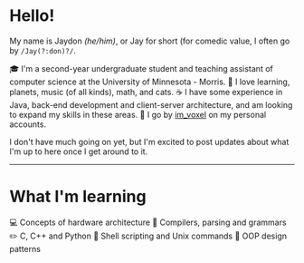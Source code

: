# Hello!

My name is Jaydon *(he/him)*, or Jay for short (for comedic value, I often go by `/Jay(?:don)?/`.

🎓 I'm a second-year undergraduate student and teaching assistant of computer science at the University of Minnesota - Morris.
🎵 I love learning, planets, music (of all kinds), math, and cats.
☕ I have some experience in Java, back-end development and client-server architecture, and am looking to expand my skills in these areas.
👾 I go by [im_voxel](https://github.com/im-voxel) on my personal accounts.

I don't have much going on yet, but I'm excited to post updates about what I'm up to here once I get around to it.

---

# What I'm learning

💻 Concepts of hardware architecture
🧾 Compilers, parsing and grammars
✏️ C, C++ and Python
🐚 Shell scripting and Unix commands
🧩 OOP design patterns
